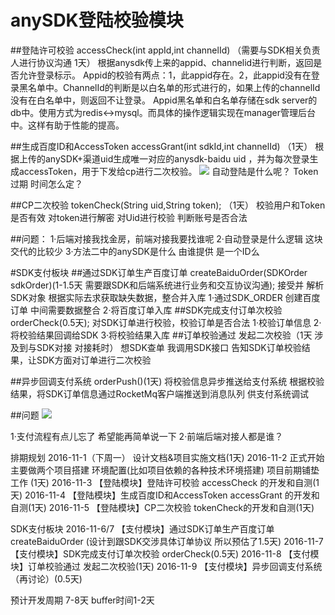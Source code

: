 # anySDK登陆校验模块

##登陆许可校验 accessCheck(int appId,int channelId) （需要与SDK相关负责人进行协议沟通 1天）
根据anysdk传上来的appid、channelid进行判断，返回是否允许登录标示。
Appid的校验有两点：1，此appid存在。2，此appid没有在登录黑名单中。ChannelId的判断是以白名单的形式进行的，如果上传的channelId没有在白名单中，则返回不让登录。
	Appid黑名单和白名单存储在sdk server的db中。使用方式为redis<->mysql。而具体的操作逻辑实现在manager管理后台中。这样有助于性能的提高。

##生成百度ID和AccessToken accessGrant(int sdkId,int channelId) （1天）
根据上传的anySDK+渠道uid生成唯一对应的anysdk-baidu uid
，并为每次登录生成accessToken，用于下发给cp进行二次校验。
![](media/14776383256894/14776398253110.jpg)
自动登陆是什么呢？
Token过期 时间怎么定？

##CP二次校验  tokenCheck(String uid,String token); （1天）
校验用户和Token是否有效
对token进行解密
对Uid进行校验 判断账号是否合法

##问题：
1·后端对接我找金房，前端对接我要找谁呢
2·自动登录是什么逻辑 这块交代的比较少
3·方法二中的anySDK是什么 由谁提供 是一个ID么


#SDK支付板块
##通过SDK订单生产百度订单  createBaiduOrder(SDKOrder sdkOrder)(1-1.5天 需要跟SDK和后端系统进行业务和交互协议沟通);
接受并	解析SDK对象 根据实际去求获取缺失数据，整合并入库
1·通过SDK_ORDER 创建百度订单 中间需要数据整合
2·将百度订单入库
##SDK完成支付订单次校验 orderCheck(0.5天);
对SDK订单进行校验，校验订单是否合法
1·校验订单信息
2·将校验结果回调给SDK
3·将校验结果入库
##订单校验通过 发起二次校验（1天 涉及到与SDK对接 对接耗时）
想SDK查单 我调用SDK接口
告知SDK订单校验结果，让SDK方面对订单进行二次校验

##异步回调支付系统  orderPush()(1天)
将校验信息异步推送给支付系统
根据校验结果，将SDK订单信息通过RocketMq客户端推送到消息队列
供支付系统调试


##问题
![](media/14776383256894/14776417315650.jpg)

1·支付流程有点儿忘了 希望能再简单说一下
2·前端后端对接人都是谁？



排期规划
2016-11-1（下周一） 设计文档&项目实施文档(1天)
2016-11-2 正式开始 主要做两个项目搭建 环境配置(比如项目依赖的各种技术环境搭建) 项目前期铺垫工作 (1天)
2016-11-3 【登陆模块】登陆许可校验 accessCheck 的开发和自测(1天)
2016-11-4 【登陆模块】生成百度ID和AccessToken accessGrant 的开发和自测(1天)
2016-11-5 【登陆模块】CP二次校验  tokenCheck的开发和自测(1天)

SDK支付板块
2016-11-6/7 【支付模块】通过SDK订单生产百度订单  createBaiduOrder (设计到跟SDK交涉具体订单协议 所以预估了1.5天)
2016-11-7 【支付模块】SDK完成支付订单次校验 orderCheck(0.5天)
2016-11-8 【支付模块】订单校验通过 发起二次校验(1天)
2016-11-9 【支付模块】异步回调支付系统（再讨论）(0.5天)

预计开发周期 7-8天 buffer时间1-2天

